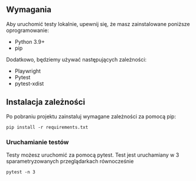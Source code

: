 ## Wymagania

Aby uruchomić testy lokalnie, upewnij się, że masz zainstalowane poniższe oprogramowanie:
- Python 3.9+
- pip

Dodatkowo, będziemy używać następujących zależności:

- Playwright
- Pytest
- pytest-xdist

## Instalacja zależności 

Po pobraniu projektu zainstaluj wymagane zależności za pomocą pip:
   ```
   pip install -r requirements.txt
   ```

### Uruchamianie testów
Testy możesz uruchomić za pomocą pytest. 
Test jest uruchamiany w 3 sparametryzowanych przeglądarkach równocześnie
   ```
   pytest -n 3  
   ```
